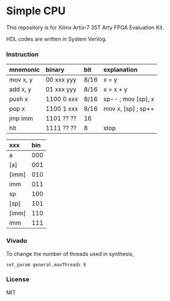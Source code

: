# Simple CPU

This repository is for Xilinx Artix-7 35T Arty FPGA Evaluation Kit.

HDL codes are written in System Verilog.

### Instruction

|mnemonic   |binary    |bit  |explanation         |
|:----------|:---------|:----|:-------------------|
|mov x, y   |00 xxx yyy|8/16 |x = y               |
|add x, y   |01 xxx yyy|8/16 |x = x + y           |
|push x     |1100 0 xxx|8/16 |sp-- ; mov [sp], x  |
|pop x      |1100 1 xxx|8/16 |mov x, [sp] ; sp++  |
|jmp imm    |1101 ?? ??|16   |                    |
|hlt        |1111 ?? ??|8    |stop                |

|xxx  |bin|
|:----|:--|
|a    |000|
|[a]  |001|
|[imm]|010|
|imm  |011|
|sp   |100|
|[sp] |101|
|[imm]|110|
|imm  |111|

### Vivado

To change the number of threads used in synthesis,

```
set_param general.maxThreads 8
```

### License

MIT
